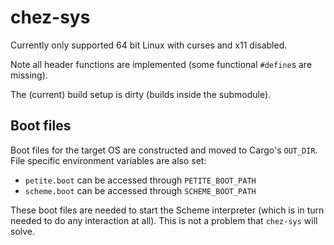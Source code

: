 # chez-sys

Currently only supported 64 bit Linux with curses and x11 disabled.

Note all header functions are implemented (some functional `#define`s are missing).

The (current) build setup is dirty (builds inside the submodule).

## Boot files

Boot files for the target OS are constructed and moved to Cargo's `OUT_DIR`.
File specific environment variables are also set:

- `petite.boot` can be accessed through `PETITE_BOOT_PATH`
- `scheme.boot` can be accessed through `SCHEME_BOOT_PATH`

These boot files are needed to start the Scheme interpreter (which is in turn needed to do any interaction at all).
This is not a problem that `chez-sys` will solve.
